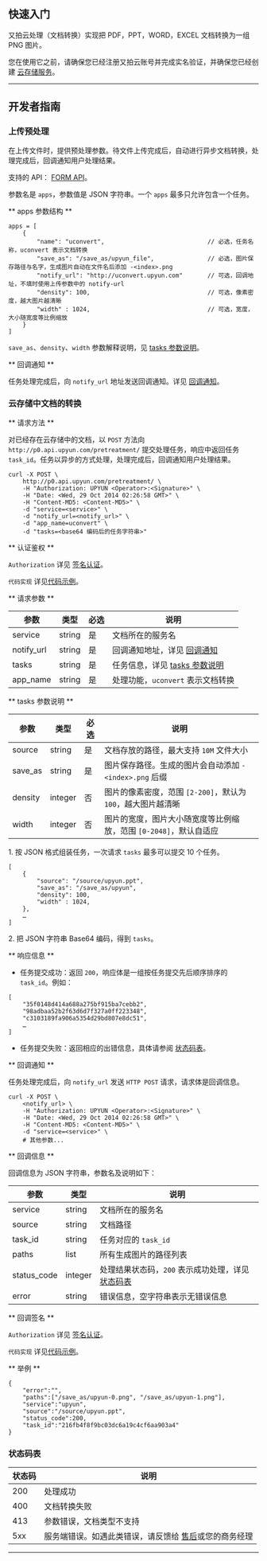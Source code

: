 ## 快速入门

又拍云处理（文档转换）实现把 PDF，PPT，WORD，EXCEL 文档转换为一组 PNG 图片。

您在使用它之前，请确保您已经注册又拍云账号并完成实名验证，并确保您已经创建 [云存储服务](/api/quick_start/)。

---------

## 开发者指南
### 上传预处理

在上传文件时，提供预处理参数。待文件上传完成后，自动进行异步文档转换，处理完成后，回调通知用户处理结果。

支持的 API： [FORM API](/api/form_api/#upload_args)。

参数名是 `apps`，参数值是 JSON 字符串。一个 `apps` 最多只允许包含一个任务。

** apps 参数结构 **

```
apps = [
    {
        "name": "uconvert",                             // 必选，任务名称，uconvert 表示文档转换
        "save_as": "/save_as/upyun_file",               // 必选，图片保存路径与名字，生成图片自动在文件名后添加 -<index>.png
        "notify_url": "http://uconvert.upyun.com"       // 可选，回调地址，不填时使用上传参数中的 notify-url
        "density": 100,                                 // 可选，像素密度，越大图片越清晰
        "width" : 1024,                                 // 可选，宽度，大小随宽度等比例缩放
    }
]
```

`save_as`、`density`、`width` 参数解释说明，见 [tasks 参数说明](#tasks)。

** 回调通知 **

任务处理完成后，向 `notify_url` 地址发送回调通知。详见 [回调通知](#notify_url)。

### 云存储中文档的转换

** 请求方法 **

对已经存在云存储中的文档，以 `POST` 方法向 `http://p0.api.upyun.com/pretreatment/` 提交处理任务，响应中返回任务 `task_id`。任务以异步的方式处理，处理完成后，回调通知用户处理结果。

```
curl -X POST \
    http://p0.api.upyun.com/pretreatment/ \
    -H "Authorization: UPYUN <Operator>:<Signature>" \
    -H "Date: <Wed, 29 Oct 2014 02:26:58 GMT>" \
    -H "Content-MD5: <Content-MD5>" \
    -d "service=<service>" \
    -d "notify_url=<notify_url>" \
    -d "app_name=uconvert" \
    -d "tasks=<base64 编码后的任务字符串>"
```

** 认证鉴权 **

`Authorization` 详见 [签名认证](/cloud/authorization/#_1)。

`代码实现` 详见[代码示例](/api/auth_examples/)。

** 请求参数 **

| 参数       		| 类型       	| 必选  	| 说明                              	|
|-------------------|---------------|-------|-----------------------------------|
| service       	| string       	| 是   	| 文档所在的服务名         			|
| notify_url        | string       	| 是   	| 回调通知地址，详见 [回调通知](#notify_url)    	|
| tasks             | string       	| 是   	| 任务信息，详见 [tasks 参数说明](#tasks)  	|
| app_name          | string       	| 是   	| 处理功能，`uconvert` 表示文档转换 			|


<a name="tasks"></a>
** tasks 参数说明 **

| 参数       		| 类型       	| 必选  	| 说明                              	|
|-------------------|---------------|-------|-----------------------------------|
| source       		| string       	| 是   	| 文档存放的路径，最大支持 `10M` 文件大小               |
| save_as           | string       	| 是   	| 图片保存路径。生成的图片会自动添加 `-<index>.png` 后缀 |
| density          	| integer      	| 否   	| 图片的像素密度，范围 `[2-200]`，默认为 `100`，越大图片越清晰 |
| width          	| integer      	| 否   	| 图片的宽度，图片大小随宽度等比例缩放，范围 `[0-2048]`，默认自适应 |

1\. 按 JSON 格式组装任务，一次请求 `tasks` 最多可以提交 10 个任务。

```
[
    {
        "source": "/source/upyun.ppt",
        "save_as": "/save_as/upyun",
        "density": 100,                    
        "width" : 1024,                 
    },
    …
]
```

2\. 把 JSON 字符串 Base64 编码，得到 `tasks`。

** 响应信息 **

- 任务提交成功：返回 `200`，响应体是一组按任务提交先后顺序排序的 `task_id`。例如：

```
[
    "35f0148d414a688a275bf915ba7cebb2",
    "98adbaa52b2f63d6d7f327a0ff223348",
    "c3103189fa906a5354d29bd807e8dc51",
    …
]
```

- 任务提交失败：返回相应的出错信息，具体请参阅 [状态码表](#status)。

<a name="notify_url"></a>
** 回调通知 **

任务处理完成后，向 `notify_url` 发送 `HTTP POST` 请求，请求体是回调信息。

```
curl -X POST \
    <notify_url> \
    -H "Authorization: UPYUN <Operator>:<Signature>" \
    -H "Date: <Wed, 29 Oct 2014 02:26:58 GMT>" \
	-H "Content-MD5: <Content-MD5>" \
    -d "service=<service>" \
	# 其他参数...
```

** 回调信息 **

回调信息为 JSON 字符串，参数名及说明如下：

| 参数       		| 类型   	| 说明                                                      	|
|-------------------|-----------|-----------------------------------------------------------|
| service           | string    | 文档所在的服务名                                     	     |
| source            | string    | 文档路径                                            	    |
| task_id           | string    | 任务对应的 `task_id`                                       |
| paths             | list      | 所有生成图片的路径列表                                      |
| status_code       | integer   | 处理结果状态码，`200` 表示成功处理，详见 [状态码表](#status)  |
| error             | string    | 错误信息，空字符串表示无错误信息                             |

** 回调签名 **

`Authorization` 详见 [签名认证](/cloud/authorization/#_1)。

`代码实现` 详见[代码示例](/api/auth_examples/)。

** 举例 **

```
{
    "error":"",
    "paths":["/save_as/upyun-0.png", "/save_as/upyun-1.png"],
    "service":"upyun",
    "source":"/source/upyun.ppt",
    "status_code":200,
    "task_id":"216fb4f8f9bc03dc6a19c4cf6aa903a4"
}
```

<a name="status"></a>
### 状态码表

| 状态码    		| 说明        							|
|---------------|---------------------------------------|
| 200         	| 处理成功    							|
| 400         	| 文档转换失败                           |
| 413         	| 参数错误，文档类型不支持                    |
| 5xx         	| 服务端错误。如遇此类错误，请反馈给 [售后](https://www.upyun.com/contact)或您的商务经理 |

---------
